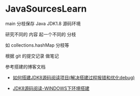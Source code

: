 # JavaSourcesLearn

main 分枝保存 Java JDK1.8 源码环境

研究不同的 内容 起一个不同的 分枝

如 collections.hashMap 分枝等

根据 git 的提交记录 做笔记

参考搭建的博客文档

- [如何搭建JDK8源码阅读项目(解决搭建过程报错和优化debug)](https://blog.csdn.net/Scoful/article/details/107300588?utm_medium=distribute.pc_relevant.none-task-blog-baidujs_title-1&spm=1001.2101.3001.4242)

- [JDK8源码阅读-WINDOWS下环境搭建](https://blog.csdn.net/q13145241q/article/details/107319360)